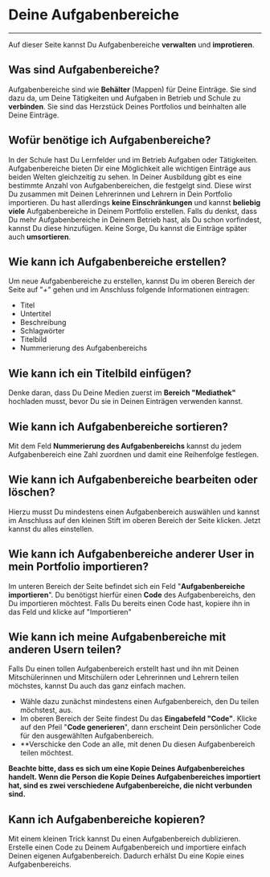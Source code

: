 # Deine Aufgabenbereiche
- - - 
Auf dieser Seite kannst Du Aufgabenbereiche **verwalten** und **improtieren**.

## Was sind Aufgabenbereiche?
Aufgabenbereiche sind wie **Behälter** (Mappen) für Deine Einträge. Sie sind dazu da, um Deine Tätigkeiten und Aufgaben in Betrieb und Schule zu **verbinden**. Sie sind das Herzstück Deines Portfolios und beinhalten alle Deine Einträge.

## Wofür benötige ich Aufgabenbereiche?
In der Schule hast Du Lernfelder und im Betrieb Aufgaben oder Tätigkeiten. Aufgabenbereiche bieten Dir eine Möglichkeit alle wichtigen Einträge aus beiden Welten gleichzeitig zu sehen. In Deiner Ausbildung gibt es eine bestimmte Anzahl von Aufgabenbereichen, die festgelgt sind. Diese wirst Du zusammen mit Deinen Lehrerinnen und Lehrern in Dein Portfolio importieren. Du hast allerdings **keine Einschränkungen** und kannst **beliebig viele** Aufgabenbereiche in Deinem Portfolio erstellen. 
Falls du denkst, dass Du mehr Aufgabenbereiche in Deinem Betrieb hast, als Du schon vorfindest, kannst Du diese hinzufügen. Keine Sorge, Du kannst die Einträge später auch **umsortieren**.

## Wie kann ich Aufgabenbereiche erstellen?
Um neue Aufgabenbereiche zu erstellen, kannst Du im oberen Bereich der Seite auf "*+*" gehen und im Anschluss folgende Informationen eintragen:
* Titel
* Untertitel
* Beschreibung
* Schlagwörter 
* Titelbild
* Nummerierung des Aufgabenbereichs

## Wie kann ich ein Titelbild einfügen?
Denke daran, dass Du Deine Medien zuerst im **Bereich "Mediathek"** hochladen musst, bevor Du sie in Deinen Einträgen verwenden kannst.

## Wie kann ich Aufgabenbereiche sortieren?
Mit dem Feld **Nummerierung des Aufgabenbereichs** kannst du jedem Aufgabenbereich eine Zahl zuordnen und damit eine Reihenfolge festlegen.

## Wie kann ich Aufgabenbereiche bearbeiten oder löschen?
Hierzu musst Du mindestens einen Aufgabenbereich auswählen und kannst im Anschluss auf den kleinen Stift im oberen Bereich der Seite klicken. Jetzt kannst du alles einstellen.

## Wie kann ich Aufgabenbereiche anderer User in mein Portfolio importieren?
Im unteren Bereich der Seite befindet sich ein Feld "**Aufgabenbereiche importieren**". Du benötigst hierfür einen **Code** des Aufgabenbereichs, den Du importieren möchtest. Falls Du bereits einen Code hast, kopiere ihn in das Feld und klicke auf "Importieren"

## Wie kann ich meine Aufgabenbereiche mit anderen Usern teilen?
Falls Du einen tollen Aufgabenbereich erstellt hast und ihn mit Deinen Mitschülerinnen und Mitschülern oder Lehrerinnen und Lehrern teilen möchstes, kannst Du auch das ganz einfach machen. 
* Wähle dazu zunächst mindestens einen Aufgabenbereich, den Du teilen möchstest, aus.
* Im oberen Bereich der Seite findest Du das **Eingabefeld "Code"**. Klicke auf den Pfeil "**Code generieren**", dann erscheint Dein persönlicher Code für den ausgewählten Aufgabenbereich.
* **Verschicke den Code an alle, mit denen Du diesen Aufgabenbereich teilen möchtest.

**Beachte bitte, dass es sich um eine Kopie Deines Aufgabenbereiches handelt. Wenn die Person die Kopie Deines Aufgabenbereiches importiert hat, sind es zwei verschiedene Aufgabenbereiche, die nicht verbunden sind.**

## Kann ich Aufgabenbereiche kopieren?
Mit einem kleinen Trick kannst Du einen Aufgabenbereich dublizieren. Erstelle einen Code zu Deinem Aufgabenbereich und importiere einfach Deinen eigenen Aufgabenbereich. Dadurch erhälst Du eine Kopie eines Aufgabenbereichs.